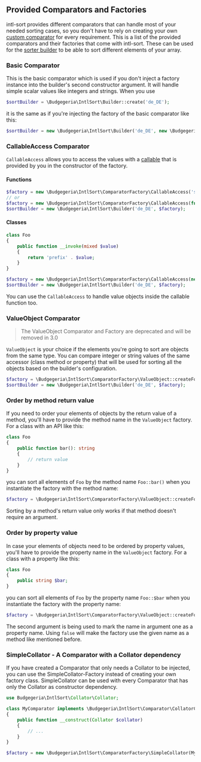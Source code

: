 ## Provided Comparators and Factories

intl-sort provides different comparators that can handle most of your needed
sorting cases, so you don't have to rely on creating your own
[custom comparator](custom-comparator.md) for every requirement. This is a
list of the provided comparators and their factories that come with intl-sort.
These can be used for the [sorter builder](sorter-builder.md) to be able
to sort different elements of your array.

### Basic Comparator

This is the basic comparator which is used if you don't inject a factory instance
into the builder's second constructor argument. It will handle simple scalar values
like integers and strings. When you use

```php
$sortBuilder = \Budgegeria\IntlSort\Builder::create('de_DE');
````

it is the same as if you're injecting the factory of the basic comparator like this:

```php
$sortBuilder = new \Budgegeria\IntlSort\Builder('de_DE', new \Budgegeria\IntlSort\ComparatorFactory\Standard());
```

### CallableAccess Comparator

`CallableAccess` allows you to access the values with a
[callable](https://www.php.net/manual/de/language.types.callable.php) that is provided by you in the constructor
of the factory.

#### Functions

```php
$factory = new \Budgegeria\IntlSort\ComparatorFactory\CallableAccess('strtolower');
// or
$factory = new \Budgegeria\IntlSort\ComparatorFactory\CallableAccess(fn (mixed $value) => strtolower($value));
$sortBuilder = new \Budgegeria\IntlSort\Builder('de_DE', $factory);
```

#### Classes

```php
class Foo
{
    public function __invoke(mixed $value)
    {
        return 'prefix' . $value;
    }
}

$factory = new \Budgegeria\IntlSort\ComparatorFactory\CallableAccess(new Foo());
$sortBuilder = new \Budgegeria\IntlSort\Builder('de_DE', $factory);
```

You can use the `CallableAccess` to handle value objects inside the callable function too.

### ValueObject Comparator

> The ValueObject Comparator and Factory are deprecated and will be removed in 3.0

`ValueObject` is your choice if the elements you're going to sort are objects from the same type. You can compare
integer or string values of the same accessor (class method or property) that will be used for sorting all the
objects based on the builder's configuration.

```php
$factory = \Budgegeria\IntlSort\ComparatorFactory\ValueObject::createForMethodCall('methodName');
$sortBuilder = new \Budgegeria\IntlSort\Builder('de_DE', $factory);
```

### Order by method return value

If you need to order your elements of objects by the return value of a method, you'll have to provide the method
name in the `ValueObject` factory. For a class with an API like this:

```php
class Foo
{
    public function bar(): string
    {
        // return value
    }
}
```

you can sort all elements of `Foo` by the method name `Foo::bar()` when you instantiate the factory with the method
name:

```php
$factory = \Budgegeria\IntlSort\ComparatorFactory\ValueObject::createForMethodCall('bar');
```

Sorting by a method's return value only works if that method doesn't require an argument.

### Order by property value

In case your elements of objects need to be ordered by property values, you'll have to provide the property
name in the `ValueObject` factory. For a class with a property like this:

```php
class Foo
{
    public string $bar;
}
```
you can sort all elements of `Foo` by the property name `Foo::$bar` when you instantiate the factory with the property
name:

```php
$factory = \Budgegeria\IntlSort\ComparatorFactory\ValueObject::createForPropertyCall('bar');
```

The second argument is being used to mark the name in argument one as a property name. Using `false` will make the
factory use the given name as a method like mentioned before.

### SimpleCollator - A Comparator with a Collator dependency

If you have created a Comparator that only needs a Collator to be injected, you can use the SimpleCollator-Factory
instead of creating your own factory class. SimpleCollator can be used with every Comparator that has only the Collator
as constructor dependency.

```php
use Budgegeria\IntlSort\Collator\Collator;

class MyComparator implements \Budgegeria\IntlSort\Comparator\CollatorConstructor
{
    public function __construct(Collator $collator)
    {
        // ...
    }
}

$factory = new \Budgegeria\IntlSort\ComparatorFactory\SimpleCollator(MyComparator::class);
```

